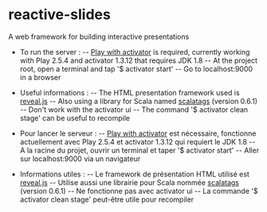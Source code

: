 # reactive-slides
A web framework for building interactive presentations


- To run the server :
-- [Play with activator](https://www.playframework.com/download) is required, currently working with Play 2.5.4 and activator 1.3.12 that requires JDK 1.8
-- At the project root, open a terminal and tap '$ activator start'
-- Go to localhost:9000 in a browser

- Useful informations :
-- The HTML presentation framework used is [reveal.js](http://lab.hakim.se/reveal-js/#/)
-- Also using a library for Scala named [scalatags](http://www.lihaoyi.com/scalatags/) (version 0.6.1)
-- Don't work with the activator ui
-- The command '$ activator clean stage' can be useful to recompile


- Pour lancer le serveur :
-- [Play with activator](https://www.playframework.com/download) est nécessaire, fonctionne actuellement avec Play 2.5.4 et activator 1.3.12 qui requiert le JDK 1.8
-- A la racine du projet, ouvrir un terminal et taper '$ activator start'
-- Aller sur localhost:9000 via un navigateur

- Informations utiles :
-- Le framework de présentation HTML utilisé est [reveal.js](http://lab.hakim.se/reveal-js/#/)
-- Utilise aussi une librairie pour Scala nommée [scalatags](http://www.lihaoyi.com/scalatags/) (version 0.6.1)
-- Ne fonctionne pas avec activator ui
-- La commande '$ activator clean stage' peut-être utile pour recompiler
